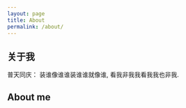 ```yaml
---
layout: page
title: About
permalink: /about/
---
```


## 关于我
普天同庆： 装谁像谁谁装谁谁就像谁, 看我非我我看我我也非我.

## About me

